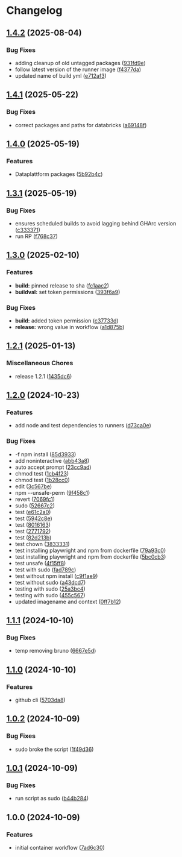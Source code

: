 # Changelog

## [1.4.2](https://github.com/Bane-NOR/actions-runner/compare/v1.4.1...v1.4.2) (2025-08-04)


### Bug Fixes

* adding cleanup of old untagged packages ([931fd9e](https://github.com/Bane-NOR/actions-runner/commit/931fd9ecbace5335f07ac17cf94e23982d840cc6))
* follow latest version of the runner image  ([f4377da](https://github.com/Bane-NOR/actions-runner/commit/f4377daec8a4f6020b43066c4a91b009c7d6153e))
* updated name of build yml ([e712af3](https://github.com/Bane-NOR/actions-runner/commit/e712af30b61565a8b260af82c666046171144c86))

## [1.4.1](https://github.com/Bane-NOR/actions-runner/compare/v1.4.0...v1.4.1) (2025-05-22)


### Bug Fixes

* correct packages and paths for databricks  ([a69148f](https://github.com/Bane-NOR/actions-runner/commit/a69148f5cfebe040d71bc87f506ce0bf2ce3c608))

## [1.4.0](https://github.com/Bane-NOR/actions-runner/compare/v1.3.1...v1.4.0) (2025-05-19)


### Features

* Dataplattform packages ([5b92b4c](https://github.com/Bane-NOR/actions-runner/commit/5b92b4c8629e2463d20979e51faffd82981b65cc))

## [1.3.1](https://github.com/Bane-NOR/actions-runner/compare/v1.3.0...v1.3.1) (2025-05-19)


### Bug Fixes

* ensures scheduled builds to avoid lagging behind GHArc version ([c333371](https://github.com/Bane-NOR/actions-runner/commit/c333371785b663ad49f122d897e20eab0bf0b929))
* run RP ([f768c37](https://github.com/Bane-NOR/actions-runner/commit/f768c37a9999dd0061bd515a1cd4e87ba29504d2))

## [1.3.0](https://github.com/Bane-NOR/actions-runner/compare/v1.2.1...v1.3.0) (2025-02-10)


### Features

* **build:** pinned release to sha ([fc1aac2](https://github.com/Bane-NOR/actions-runner/commit/fc1aac28b874d0b5242e7a1f5c6a2ecf5d75d65b))
* **buildval:** set token permissions ([393f6a9](https://github.com/Bane-NOR/actions-runner/commit/393f6a96b2f23180cc64a8d8583f1646b82eb493))


### Bug Fixes

* **build:** added token permission ([c37733d](https://github.com/Bane-NOR/actions-runner/commit/c37733da578972acfd4e8458abf7dea52cf3ac4b))
* **release:** wrong value in workflow ([a1d875b](https://github.com/Bane-NOR/actions-runner/commit/a1d875b99610269f8a1f9cc2aa60d3c2b9ef0c27))

## [1.2.1](https://github.com/Bane-NOR/actions-runner/compare/v1.2.0...v1.2.1) (2025-01-13)


### Miscellaneous Chores

* release 1.2.1 ([1435dc6](https://github.com/Bane-NOR/actions-runner/commit/1435dc62386d7c26d4a586c94ecedceb9152e5a5))

## [1.2.0](https://github.com/Bane-NOR/actions-runner/compare/v1.1.1...v1.2.0) (2024-10-23)


### Features

* add node and test dependencies to runners ([d73ca0e](https://github.com/Bane-NOR/actions-runner/commit/d73ca0e313a2273fd597d0c37548c2a6fa5f0167))


### Bug Fixes

* -f npm install ([85d3933](https://github.com/Bane-NOR/actions-runner/commit/85d39338cd780ce3376911da8d3639cc92ce1eb0))
* add noninteractive ([abb43a8](https://github.com/Bane-NOR/actions-runner/commit/abb43a86c42c4285a69c7e7770e56f33f53adf17))
* auto accept prompt ([23cc9ad](https://github.com/Bane-NOR/actions-runner/commit/23cc9ad97d8225e96c690ed86604539f4d44e4c9))
* chmod test ([1cb4f23](https://github.com/Bane-NOR/actions-runner/commit/1cb4f2396c05a5319fce3b61c756c51003ca2d77))
* chmod test ([1b28cc0](https://github.com/Bane-NOR/actions-runner/commit/1b28cc03d31fa1b3ffd38ce48f5bad3c82f8678e))
* edit ([3c567be](https://github.com/Bane-NOR/actions-runner/commit/3c567be2ef299f738a4aef7bfc5e5bee565e6536))
* npm --unsafe-perm ([9f458c1](https://github.com/Bane-NOR/actions-runner/commit/9f458c17fa0010d8e54f3662601ad7e48aa83254))
* revert ([7069fc1](https://github.com/Bane-NOR/actions-runner/commit/7069fc1bba9b4b75f23595de9bafec7be54ea57c))
* sudo ([52667c2](https://github.com/Bane-NOR/actions-runner/commit/52667c2aef506585b98ff5aa645164ba210d26e0))
* test ([e61c2a0](https://github.com/Bane-NOR/actions-runner/commit/e61c2a0ab8dc80f0aeadd32505e1ca7a20227c71))
* test ([5942c8e](https://github.com/Bane-NOR/actions-runner/commit/5942c8edef69b4cf5339afe772fb198ae2175a48))
* test ([8016163](https://github.com/Bane-NOR/actions-runner/commit/80161632ab3f167a6e6ecc39f78e4e72563db85e))
* test ([2771792](https://github.com/Bane-NOR/actions-runner/commit/27717920a9667f2ec727d97b6a3adeefd08e65fc))
* test ([82d213b](https://github.com/Bane-NOR/actions-runner/commit/82d213b18dfc1a5aa04c1997b1a7d8ee2e2639eb))
* test chown ([3833331](https://github.com/Bane-NOR/actions-runner/commit/3833331e202c93b379afc60eadd55171170f41f0))
* test installing playwright and npm from dockerfile ([79a93c0](https://github.com/Bane-NOR/actions-runner/commit/79a93c06256c727ce9d81205799822433e99a00a))
* test installing playwright and npm from dockerfile ([5bc0cb3](https://github.com/Bane-NOR/actions-runner/commit/5bc0cb37320a6277fc26effa1578642651814a20))
* test unsafe ([4f15ff8](https://github.com/Bane-NOR/actions-runner/commit/4f15ff882bece6b3283e453030a016866992d3ec))
* test with sudo ([fad789c](https://github.com/Bane-NOR/actions-runner/commit/fad789ca56d705309c207a567b4fd04d9aaf47b0))
* test without npm install ([c9f1ae9](https://github.com/Bane-NOR/actions-runner/commit/c9f1ae93feff122d60e818d2933a7a3b1bda5b34))
* test without sudo ([a43dcd7](https://github.com/Bane-NOR/actions-runner/commit/a43dcd766e7b6c379a6d207688d86c237d41a7b8))
* testing with sudo ([25a3bc4](https://github.com/Bane-NOR/actions-runner/commit/25a3bc4c0a7ac6117c2868791647d7ebdc99edb4))
* testing with sudo ([455c567](https://github.com/Bane-NOR/actions-runner/commit/455c5674c9931e35f80a2f543337779cef379972))
* updated imagename and context ([0ff7b12](https://github.com/Bane-NOR/actions-runner/commit/0ff7b12ab72dacceeeb986fec80479ad183047c4))

## [1.1.1](https://github.com/Bane-NOR/actions-runner/compare/v1.1.0...v1.1.1) (2024-10-10)


### Bug Fixes

* temp removing bruno ([6667e5d](https://github.com/Bane-NOR/actions-runner/commit/6667e5deb6af94701949315af2e58971d838a0df))

## [1.1.0](https://github.com/Bane-NOR/actions-runner/compare/v1.0.2...v1.1.0) (2024-10-10)


### Features

* github cli ([5703da8](https://github.com/Bane-NOR/actions-runner/commit/5703da8cc799ab65dae8347d8ef504549e3d436c))

## [1.0.2](https://github.com/Bane-NOR/actions-runner/compare/v1.0.1...v1.0.2) (2024-10-09)


### Bug Fixes

* sudo broke the script ([1f49d36](https://github.com/Bane-NOR/actions-runner/commit/1f49d365770e04fad1ef561b308a867bc70f0d8c))

## [1.0.1](https://github.com/Bane-NOR/actions-runner/compare/v1.0.0...v1.0.1) (2024-10-09)


### Bug Fixes

* run script as sudo ([b44b284](https://github.com/Bane-NOR/actions-runner/commit/b44b284ce6b8fecba8389da8f0e75b767cff5e28))

## 1.0.0 (2024-10-09)


### Features

* initial container workflow ([7ad6c30](https://github.com/Bane-NOR/actions-runner/commit/7ad6c304d88f45bbcaf7d6f9d90bccf51f98589b))
